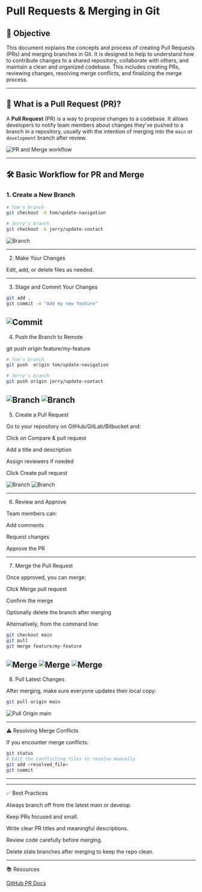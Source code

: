 # Pull Requests & Merging in Git

## 🎯 Objective

This document explains the concepts and process of creating Pull Requests (PRs) and merging branches in Git. It is designed to help to understand how to contribute changes to a shared repository, collaborate with others, and maintain a clean and organized codebase. This includes creating PRs, reviewing changes, resolving merge conflicts, and finalizing the merge process.

---

## 🔄 What is a Pull Request (PR)?

A **Pull Request** (PR) is a way to propose changes to a codebase. It allows developers to notify team members about changes they've pushed to a branch in a repository, usually with the intention of merging into the `main` or `development` branch after review.

![PR and Merge workflow](./img/PrMergeFlow.png)

---

## 🛠️ Basic Workflow for PR and Merge

### 1. **Create a New Branch**
```bash
# Tom's branch
git checkout -b tom/update-navigation

# Jerry's branch
git checkout -b jerry/update-contact
```

![Branch](./img/branch.png)

---

2. Make Your Changes

Edit, add, or delete files as needed.


---

3. Stage and Commit Your Changes

```sh
git add .
git commit -m "Add my new feature"
```

![Commit](./img/addCommit.png)
---

4. Push the Branch to Remote

git push origin feature/my-feature

```bash
# Tom's branch
git push  origin tom/update-navigation

# Jerry's branch
git push origin jerry/update-contact
```

![Branch](./img/jerryPR.png)
![Branch](./img/tomPR.png)
---

5. Create a Pull Request

Go to your repository on GitHub/GitLab/Bitbucket and:

Click on Compare & pull request

Add a title and description

Assign reviewers if needed

Click Create pull request


![Branch](./img/jerryPR2.png)
![Branch](./img/tomPR2.png)

---

6. Review and Approve

Team members can:

Add comments

Request changes

Approve the PR



---

7. Merge the Pull Request

Once approved, you can merge:

Click Merge pull request

Confirm the merge

Optionally delete the branch after merging


Alternatively, from the command line:

```sh
git checkout main
git pull
git merge feature/my-feature
```
![Merge](./img/jerryPRSuccess.png)
![Merge](./img/tomPRsuccess.png)
![Merge](./img/merge.png)
---

8. Pull Latest Changes

After merging, make sure everyone updates their local copy:

```sh
git pull origin main
```
![Pull Origin main](./img/pullOriginUpdate.png)

---

⚠️ Resolving Merge Conflicts

If you encounter merge conflicts:
```sh
git status
# Edit the conflicting files to resolve manually
git add <resolved_file>
git commit
```

---

---

✅ Best Practices

Always branch off from the latest main or develop.

Keep PRs focused and small.

Write clear PR titles and meaningful descriptions.

Review code carefully before merging.

Delete stale branches after merging to keep the repo clean.



---

📚 Resources

[GitHub PR Docs](https://docs.github.com/en/pull-requests)

